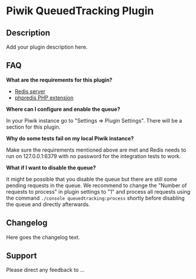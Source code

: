 # Piwik QueuedTracking Plugin

## Description

Add your plugin description here.

## FAQ

__What are the requirements for this plugin?__

* [Redis server](http://redis.io/)
* [phpredis PHP extension](https://github.com/nicolasff/phpredis)

__Where can I configure and enable the queue?__

In your Piwik instance go to "Settings => Plugin Settings". There will be a section for this plugin.

__Why do some tests fail on my local Piwik instance?__

Make sure the requirements mentioned above are met and Redis needs to run on 127.0.0.1:6379 with no password for the
integration tests to work.

__What if I want to disable the queue?__

It might be possible that you disable the queue but there are still some pending requests in the queue. We recommend to 
change the "Number of requests to process" in plugin settings to "1" and process all requests using the command 
`./console queuedtracking:process` shortly before disabling the queue and directly afterwards.

## Changelog

Here goes the changelog text.

## Support

Please direct any feedback to ...